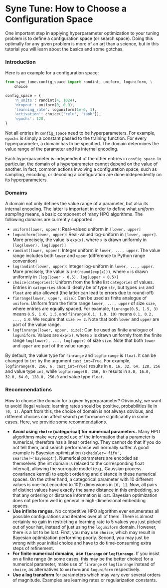 # Syne Tune: How to Choose a Configuration Space

One important step in applying hyperparameter optimization to your tuning
problem is to define a configuration space (or search space). Doing this
optimally for any given problem is more of an art than a science, but in
this tutorial you will learn about the basics and some gotchas.


### Introduction

Here is an example for a configuration space:

```python
from syne_tune.config_space import randint, uniform, loguniform, \
    choice

config_space = {
    'n_units': randint(4, 1024),
    'dropout': uniform(0, 0.9),
    'learning_rate': loguniform(1e-6, 1),
    'activation': choice(['relu', 'tanh']),
    'epochs': 128,
}
```

Not all entries in `config_space` need to be hyperparameters. For example,
`epochs` is simply a constant passed to the training function. For every
hyperparameter, a domain has to be specified. The domain determines the value
range of the parameter and its internal encoding.

Each hyperparameter is independent of the other entries in `config_space`. In
particular, the domain of a hyperparameter cannot depend on the value of
another. In fact, common actions involving a configuration space, such as
sampling, encoding, or decoding a configuration are done independently on its
hyperparameters.


### Domains

A domain not only defines the value range of a parameter, but also its internal
encoding. The latter is important in order to define what *uniform sampling*
means, a basic component of many HPO algorithms. The following domains are currently supported:

* `uniform(lower, upper)`: Real-valued uniform in `[lower, upper]`
* `loguniform(lower, upper)`: Real-valued log-uniform in
  `[lower, upper]`. More precisely, the value is `exp(x)`, where `x` is drawn
  uniformly in `[log(lower), log(upper)]`
* `randint(lower, upper)`: Integer uniform in `lower, ..., upper`.
  The value range includes both `lower` and `upper` (difference to Python range
  convention)
* `lograndint(lower, upper)`: Integer log-uniform in
  `lower, ..., upper`. More precisely, the value is `int(round(exp(x)))`, where
  `x` is drawn uniformly in `[log(lower - 0.5), log(upper + 0.5)]`
* `choice(categories)`: Uniform from the finite list `categories` of values.
  Entries in `categories` should ideally be of type `str`, but types `int` and
  `float` are also allowed (the latter can lead to errors due to round-off)
* `finrange(lower, upper, size)`: Can be used as finite analogue of `uniform`.
  Uniform from the finite range `lower, ..., upper` of size `size`, where
  entries are equally spaced. For example, `finrange(0.5, 1.5, 3)` means
  `0.5, 1.0, 1.5`, and `finrange(0.1, 1.0, 10)` means `0.1, 0.2, ..., 1.0`.
  We require that `size >= 2`. Note that both `lower` and `upper` are part of
  the value range.
* `logfinrange(lower, upper, size)`: Can be used as finite analogue of
  `loguniform`. Values are `exp(x)`, where `x` is drawn uniformly from the
  finite range `log(lower), ..., log(upper)` of size `size`.  Note that both
  `lower` and `upper` are part of the value range.

By default, the value type for `finrange` and `logfinrange` is `float`. It can
be changed to `int` by the argument `cast_int=True`. For example,
`logfinrange(8, 256, 6, cast_int=True)` results in `8, 16, 32, 64, 128, 256` and
value type `int`, while `logfinrange(8, 256, 6)` results in
`8.0, 16.0, 32.0, 64.0, 128.0, 256.0` and  value type `float`.


### Recommendations

How to choose the domain for a given hyperparameter? Obviously, we want to avoid
illegal values: learning rates should be positive, probabilities lie in `[0, 1]`.
Apart from this, the choice of domain is not always obvious, and different
choices can affect search performance significantly in some cases. Here, we
provide some recommendations.

* **Avoid using `choice` (categorical) for numerical parameters.** Many HPO
  algorithms make very good use of the information that a parameter is
  numerical, therefore has a linear ordering. They cannot do that if you do
  not tell them, and search performance will normally suffer. A good example
  is Bayesian optimization (`scheduler='fifo', searcher='bayesopt'`). Numerical
  parameters are encoded as themselves (the int domain is relaxed to the
  corresponding float interval), allowing the surrogate model (e.g., Gaussian
  process covariance kernel) to exploit ordering and distance in these
  numerical spaces. On the other hand, a categorical parameter with 10
  different values is one-hot encoded to 10(!) dimensions in `[0, 1]`. Now,
  all pairs of distinct values have exactly the same distance in this
  embedding, so that any ordering or distance information is lost. Bayesian
  optimization does not perform well in general in high-dimensional
  embedding spaces.
* **Use infinite ranges.** No competitive HPO algorithm ever enumerates all
  possible configurations and iterates over all of them. There is almost
  certainly no gain in restricting a learning rate to 5 values you just picked
  out of your hat, instead of just using the `loguniform` domain. However,
  there is a lot to be lost. First, you may use `choice`, which may result in
  Bayesian optimization performing poorly. Second, you may just be wrong with
  your initial choice and have to do time-consuming extra steps of refinement.
* **For finite numerical domains, use `finrange` or `logfinrange`.** If you
  insist on a finite range (in some cases, this may be the better choice) for
  a numerical parameter, make use of `finrange` or `logfinrange` instead of
  `choice`, as alternatives to `uniform` and `loguniform` respectively.
* **Use a log transform** for parameters which may vary over several orders of
  magnitude. Examples are learning rates or regularization constants.

